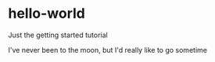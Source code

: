 # hello-world
Just the getting started tutorial


I've never been to the moon, but I'd really like to go sometime
